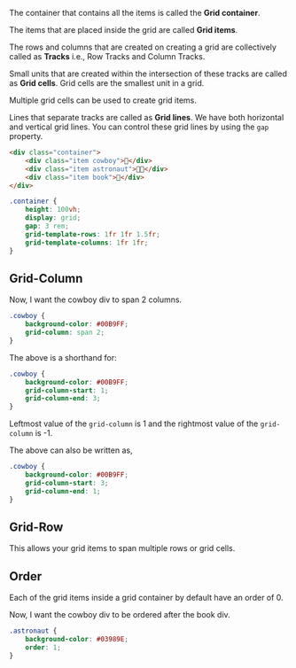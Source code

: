 The container that contains all the items is called the **Grid container**.

The items that are placed inside the grid are called **Grid items**.

The rows and columns that are created on creating a grid are collectively called as **Tracks** i.e., Row Tracks and Column Tracks.

Small units that are created within the intersection of these tracks are called as **Grid cells**. Grid cells are the smallest unit in a grid.

Multiple grid cells can be used to create grid items.

Lines that separate tracks are called as **Grid lines**. We have both horizontal and vertical grid lines. You can control these grid lines by using the `gap` property.

```html
<div class="container">
	<div class="item cowboy">🤠</div>
	<div class="item astronaut">👩‍🚀</div>
	<div class="item book">📖</div>
</div>
```

```css
.container {
	height: 100vh;
	display: grid;
	gap: 3 rem;
	grid-template-rows: 1fr 1fr 1.5fr;
	grid-template-columns: 1fr 1fr;
}
```

## Grid-Column

Now, I want the cowboy div to span 2 columns.

```css
.cowboy {
	background-color: #00B9FF;
	grid-column: span 2;
}
```

The above is a shorthand for:

```css
.cowboy {
	background-color: #00B9FF;
	grid-column-start: 1;
	grid-column-end: 3;
}
```

Leftmost value of the `grid-column` is 1 and the rightmost value of the `grid-column` is -1.

The above can also be written as,

```css
.cowboy {
	background-color: #00B9FF;
	grid-column-start: 3;
	grid-column-end: 1;
}
```

## Grid-Row

This allows your grid items to span multiple rows or grid cells.

## Order

Each of the grid items inside a grid container by default have an order of 0.

Now, I want the cowboy div to be ordered after the book div.

```css
.astronaut {
	background-color: #03989E;
	order: 1;
}
```